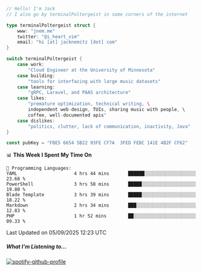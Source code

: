 ```go
// Hello! I'm Jack
// I also go by terminalPoltergeist in some corners of the internet

type terminalPoltergeist struct {
    www: "jnem.me"
    twitter: "@i_heart_vim"
    email: "hi [at] jacknemitz [dot] com"
}

switch terminalPoltergeist {
    case work:
        "Cloud Engineer at the University of Minnesota"
    case building:
        "tools for interfacing with large music datasets"
    case learning:
        "gRPC, Laravel, and PAAS architecture"
    case likes:
        "premature optimization, technical writing, \
        independent web-design, TUIs, sharing music with people, \
        coffee, well-documented apis"
    case dislikes:
        "politics, clutter, lack of communication, inactivity, Java"
}

const pubKey = "FBE5 6654 5B22 93FE CF7A  3FED FEBC 141E 4B2F CF62"
```

<!--START_SECTION:waka-->
📊 **This Week I Spent My Time On** 

```text
💬 Programming Languages: 
YAML                     4 hrs 44 mins       ██████░░░░░░░░░░░░░░░░░░░   23.68 % 
PowerShell               3 hrs 58 mins       █████░░░░░░░░░░░░░░░░░░░░   19.80 % 
Blade Template           3 hrs 39 mins       █████░░░░░░░░░░░░░░░░░░░░   18.22 % 
Markdown                 2 hrs 34 mins       ███░░░░░░░░░░░░░░░░░░░░░░   12.83 % 
PHP                      1 hr 52 mins        ██░░░░░░░░░░░░░░░░░░░░░░░   09.33 % 
```


 Last Updated on 05/09/2025 12:23 UTC
<!--END_SECTION:waka-->

##### What I'm Listening to...

[![spotify-github-profile](https://jnem.me/listening-item?maxAge=2592000)](https://jnem.me/listening)
